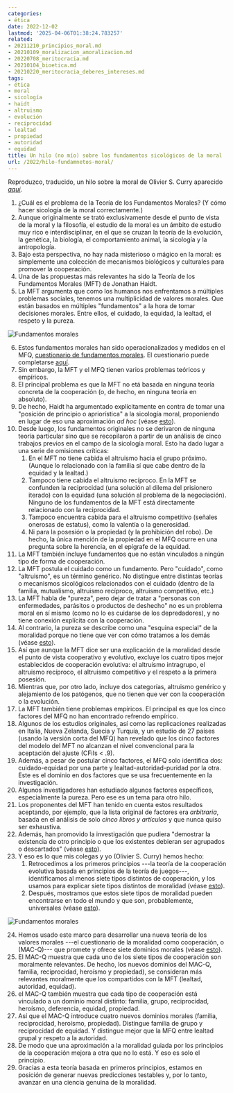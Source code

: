 ```yaml
---
categories:
- ética
date: 2022-12-02
lastmod: '2025-04-06T01:38:24.783257'
related:
- 20211210_principios_moral.md
- 20210109_moralizacion_amoralizacion.md
- 20220708_meritocracia.md
- 20210104_bioetica.md
- 20210220_meritocracia_deberes_intereses.md
tags:
- ética
- moral
- sicología
- haidt
- altruismo
- evolución
- reciprocidad
- lealtad
- propiedad
- autoridad
- equidad
title: Un hilo (no mío) sobre los fundamentos sicológicos de la moral
url: /2022/hilo-fundamnetos-moral/
---
```


Reproduzco, traducido, un hilo sobre la moral de Olivier S. Curry aparecido
[_aquí_](https://twitter.com/Oliver_S_Curry/status/1075738543656394752).

1. ¿Cuál es el problema de la Teoría de los Fundamentos Morales? (Y cómo hacer sicología de la moral correctamente.)
1. Aunque originalmente se trató exclusivamente desde el punto de vista de la moral y la filosofía, el estudio de la moral es un ámbito de estudio muy rico e interdisciplinar, en el que se cruzan la teoría de la evolución, la genética, la biología, el comportamiento animal, la sicología y la antropología.
1. Bajo esta perspectiva, no hay nada misterioso o mágico en la moral: es simplemente una colección de mecanismos biológicos y culturales para promover la cooperación.
1. Una de las propuestas más relevantes ha sido la Teoría de los Fundamentos Morales (MFT) de Jonathan Haidt.
1. La MFT argumenta que como los humanos nos enfrentamos a múltiples problemas sociales, tenemos una multiplicidad de valores morales. Que están basados en múltiples "fundamentos" a la hora de tomar decisiones morales. Entre ellos, el cuidado, la equidad, la lealtad, el respeto y la pureza.

![Fundamentos morales](/images/fundamentos_morales.jpeg)

6. Estos fundamentos morales han sido operacionalizados y medidos en el MFQ, [cuestionario de fundamentos morales](https://t.co/UBDL8mkOgN). El cuestionario puede completarse [aquí](https://t.co/YC6MSl3AiJ).
1. Sin embargo, la MFT y el MFQ tienen varios problemas teóricos y empíricos.
1. El principal problema es que la MFT no etá basada en ninguna teoría concreta de la cooperación (o, de hecho, en ninguna teoría en absoluto).
1. De hecho, Haidt ha argumentado explícitamente en contra de tomar una "posición de principio o apriorística" a la sicología moral, proponiendo en lugar de eso una aproximación _ad hoc_ (véase [esto](https://t.co/q9YpHh1snw)).
1. Desde luego, los fundamentos originales no se derivaron de ninguna teoría particular sino que se recopilaron a partir de un análisis de cinco trabajos previos en el campo de la sicología moral. Esto ha dado lugar a una serie de omisiones críticas:
    1. En el MFT no tiene cabida el altruismo hacia el grupo próximo. (Aunque lo relacionado con la familia sí que cabe dentro de la equidad y la lealtad.)
    1. Tampoco tiene cabida el altruismo recíproco. En la MFT se confunden la reciprocidad (una solución al dilema del prisionero iterado) con la equidad (una solución al problema de la negociación). Ninguno de los fundamentos de la MFT está directamente relacionado con la reciprocidad.
    1. Tampoco encuentra cabida para el altruismo competitivo (señales onerosas de estatus), como la valentía o la generosidad.
    1. Ni para la posesión o la propiedad (y la prohibición del robo). De hecho, la única mención de la propiedad en el MFQ ocurre en una pregunta sobre la herencia, en el epígrafe de la equidad.
1. La MFT también incluye fundamentos que no están vinculados a ningún tipo de forma de cooperación.
1. La MFT postula el cuidado como un fundamento. Pero "cuidado", como "altruismo", es un término genérico. No distingue entre distintas teorías o mecanismos sicológicos relacionados con el cuidado (dentro de la familia, mutualismo, altruismo recíproco, altruismo competitivo, etc.)
1. La MFT habla de "pureza", pero dejar de tratar a "personas con enfermedades, parásitos o productos de deshecho" no es un problema moral en sí mismo (como no lo es cuidarse de los depredadores), y no tiene conexión explícita con la cooperación.
1. Al contrario, la pureza se describe como una "esquina especial" de la moralidad porque no tiene que ver con cómo tratamos a los demás (véase [esto](https://t.co/wYCabg3W7C)).
1. Así que aunque la MFT dice ser una explicación de la moralidad desde el punto de vista cooperativo y evolutivo, excluye los cuatro tipos mejor establecidos de cooperación evolutiva: el altruismo intragrupo, el altruismo recíproco, el altruismo competitivo y el respeto a la primera posesión.
1. Mientras que, por otro lado, incluye dos categorías, altruismo genérico y alejamiento de los patógenos, que no tienen que ver con la cooperación o la evolución.
1. La MFT también tiene problemas empíricos. El principal es que los cinco factores del MFQ no han encontrado refrendo empírico.
1. Algunos de los estudios originales, así como las replicaciones realizadas en Italia, Nueva Zelanda, Suecia y Turquía, y un estudio de 27 países (usando la versión corta del MFQ) han revelado que los cinco factores del modelo del MFT no alcanzan el nivel convencional para la aceptación del ajuste (CFiIs < .9).
1. Además, a pesar de postular cinco factores, el MFQ solo identifica dos: cuidado-equidad por una parte y lealtad-autoridad-puridad por la otra. Este es el dominio en dos factores que se usa frecuentemente en la investigación.
1. Algunos investigadores han estudiado algunos factores específicos, especialmente la pureza. Pero ese es un tema para otro hilo.
1. Los proponentes del MFT han tenido en cuenta estos resultados aceptando, por ejemplo, que la lista original de factores era _arbitraria_, basada en el análisis de solo _cinco libros y artículos_ y que nunca quiso ser exhaustiva.
1. Además, han promovido la investigación que pudiera "demostrar la existencia de otro principio o que los existentes debieran ser agrupados o descartados" (véase [esto](https://t.co/M5VguZjMNI)).
1. Y eso es lo que mis colegas y yo (Olivier S. Curry) hemos hecho:
    1. Retrocedimos a los primeros principios ---la teoría de la cooperación evolutiva basada en principios de la teoría de juegos---, identificamos al menos siete tipos distintos de cooperación, y los usamos para explicar siete tipos distintos de moralidad (véase [esto](https://t.co/dWnMB39Lez)).
    2. Después, mostramos que estos siete tipos de moralidad pueden encontrarse en todo el mundo y que son, probablemente, universales (véase [esto](https://t.co/a6KEJXuqeI)).

![Fundamentos morales](/images/fundamentos_morales_01.jpeg)

24. Hemos usado este marco para desarrollar una nueva teoría de los valores morales ---el cuestionario de la moralidad como cooperación, o (MAC-Q)--- que promete y ofrece siete dominios morales (véase [esto](https://t.co/Lam0bNIv20)).
2. El MAC-Q muestra que cada uno de los siete tipos de cooperación son moralmente relevantes. De hecho, los nuevos dominios del MAC-Q, familia, reciprocidad, heroísmo y propiedad), se consideran más relevantes moralmente que los compartidos con la MFT (lealtad, autoridad, equidad).
2. el MAC-Q también muestra que cada tipo de cooperación está vinculado a un dominio moral distinto: familia, grupo, reciprocidad, heroísmo, deferencia, equidad, propiedad.
2. Así que el MAC-Q introduce cuatro nuevos dominios morales (familia, reciprocidad, heroísmo, propiedad). Distingue familia de grupo y reciprocidad de equidad. Y distingue mejor que la MFQ entre lealtad grupal y respeto a la autoridad.
2. De modo que una aproximación a la moralidad guiada por los principios de la cooperación mejora a otra que no lo está. Y eso es solo el principio.
2. Gracias a esta teoría basada en primeros principios, estamos en posición de generar nuevas predicciones testables y, por lo tanto, avanzar en una ciencia genuina de la moralidad.